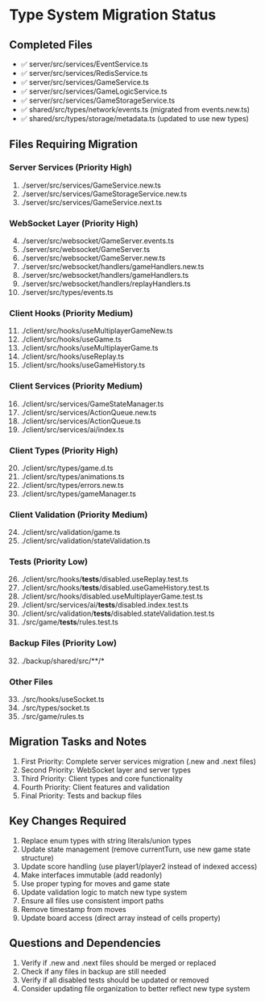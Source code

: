 # Type System Migration Status

## Completed Files

- ✅ server/src/services/EventService.ts
- ✅ server/src/services/RedisService.ts
- ✅ server/src/services/GameService.ts
- ✅ server/src/services/GameLogicService.ts
- ✅ server/src/services/GameStorageService.ts
- ✅ shared/src/types/network/events.ts (migrated from events.new.ts)
- ✅ shared/src/types/storage/metadata.ts (updated to use new types)

## Files Requiring Migration

### Server Services (Priority High)
1. ./server/src/services/GameService.new.ts
2. ./server/src/services/GameStorageService.new.ts
3. ./server/src/services/GameService.next.ts

### WebSocket Layer (Priority High)
4. ./server/src/websocket/GameServer.events.ts
5. ./server/src/websocket/GameServer.ts
6. ./server/src/websocket/GameServer.new.ts
7. ./server/src/websocket/handlers/gameHandlers.new.ts
8. ./server/src/websocket/handlers/gameHandlers.ts
9. ./server/src/websocket/handlers/replayHandlers.ts
10. ./server/src/types/events.ts

### Client Hooks (Priority Medium)
11. ./client/src/hooks/useMultiplayerGameNew.ts
12. ./client/src/hooks/useGame.ts
13. ./client/src/hooks/useMultiplayerGame.ts
14. ./client/src/hooks/useReplay.ts
15. ./client/src/hooks/useGameHistory.ts

### Client Services (Priority Medium)
16. ./client/src/services/GameStateManager.ts
17. ./client/src/services/ActionQueue.new.ts
18. ./client/src/services/ActionQueue.ts
19. ./client/src/services/ai/index.ts

### Client Types (Priority High)
20. ./client/src/types/game.d.ts
21. ./client/src/types/animations.ts
22. ./client/src/types/errors.new.ts
23. ./client/src/types/gameManager.ts

### Client Validation (Priority Medium)
24. ./client/src/validation/game.ts
25. ./client/src/validation/stateValidation.ts

### Tests (Priority Low)
26. ./client/src/hooks/__tests__/disabled.useReplay.test.ts
27. ./client/src/hooks/__tests__/disabled.useGameHistory.test.ts
28. ./client/src/hooks/disabled.useMultiplayerGame.test.ts
29. ./client/src/services/ai/__tests__/disabled.index.test.ts
30. ./client/src/validation/__tests__/disabled.stateValidation.test.ts
31. ./src/game/__tests__/rules.test.ts

### Backup Files (Priority Low)
32. ./backup/shared/src/**/*

### Other Files
33. ./src/hooks/useSocket.ts
34. ./src/types/socket.ts
35. ./src/game/rules.ts

## Migration Tasks and Notes

1. First Priority: Complete server services migration (.new and .next files)
2. Second Priority: WebSocket layer and server types
3. Third Priority: Client types and core functionality
4. Fourth Priority: Client features and validation
5. Final Priority: Tests and backup files

## Key Changes Required

1. Replace enum types with string literals/union types
2. Update state management (remove currentTurn, use new game state structure)
3. Update score handling (use player1/player2 instead of indexed access)
4. Make interfaces immutable (add readonly)
5. Use proper typing for moves and game state
6. Update validation logic to match new type system
7. Ensure all files use consistent import paths
8. Remove timestamp from moves
9. Update board access (direct array instead of cells property)

## Questions and Dependencies

1. Verify if .new and .next files should be merged or replaced
2. Check if any files in backup are still needed
3. Verify if all disabled tests should be updated or removed
4. Consider updating file organization to better reflect new type system